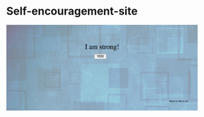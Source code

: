 # Self-encouragement-site

![alt text](https://github.com/TianyunXu923/Self-encouragement-site/blob/master/screenshot.png)
